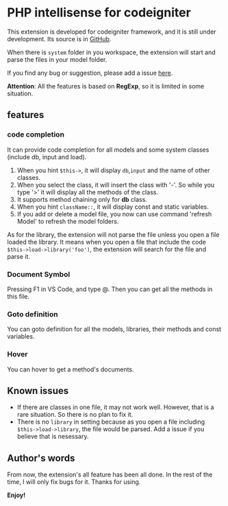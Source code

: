 # PHP intellisense for codeigniter

This extension is developed for codeigniter framework, and it is still under development. Its source is in [GitHub](https://github.com/smallp/vscode-info-collector).

When there is `system` folder in you workspace, the extension will start and parse the files in your model folder.

If you find any bug or suggestion, please add a issue [here](https://github.com/smallp/vscode-ci/issues).

**Attention**: All the features is based on **RegExp**, so it is limited in some situation.

## features

### code completion

It can provide code completion for all models and some system classes (include db, input and load).

1. When you hint `$this->`, it will display `db`,`input` and the name of other classes.
2. When you select the class, it will insert the class with '-'. So while you type '>' it will display all the methods of the class.
3. It supports method chaining only for **db** class.
4. When you hint `className::`, it will display const and static variables.
5. If you add or delete a model file, you now can use command 'refresh Model' to refresh the model folders.

As for the library, the extension will not parse the file unless you open a file loaded the library. It means when you open a file that include the code `$this->load->library('foo')`, the extension will search for the file and parse it.

### Document Symbol

Pressing F1 in VS Code, and type @. Then you can get all the methods in this file.

### Goto definition

You can goto definition for all the models, libraries, their methods and const variables.

### Hover

You can hover to get a method's documents.

## Known issues
* If there are classes in one file, it may not work well. However, that is a rare situation. So there is no plan to fix it.
* There is no `library` in setting because as you open a file including `$this->load->library`, the file would be parsed. Add a issue if you believe that is nesessary.

## Author's words
From now, the extension's all feature has been all done. In the rest of the time, I will only fix bugs for it. Thanks for using.

**Enjoy!**
